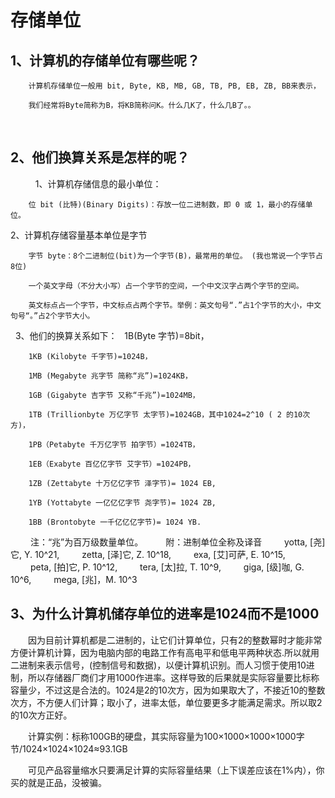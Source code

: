 # 存储单位

## 1、计算机的存储单位有哪些呢？

        计算机存储单位一般用 bit, Byte, KB, MB, GB, TB, PB, EB, ZB, BB来表示， 

        我们经常将Byte简称为B，将KB简称问K。什么几K了，什么几B了。。
 
## 2、他们换算关系是怎样的呢？
 
　　 1、计算机存储信息的最小单位：

        位 bit (比特)(Binary Digits)：存放一位二进制数，即 0 或 1，最小的存储单位。 

2、计算机存储容量基本单位是字节

        字节 byte：8个二进制位(bit)为一个字节(B)，最常用的单位。 (我也常说一个字节占8位)

        一个英文字母（不分大小写）占一个字节的空间，一个中文汉字占两个字节的空间。

        英文标点占一个字节，中文标点占两个字节。举例：英文句号“.”占1个字节的大小，中文句号“。”占2个字节大小。
 
3、他们的换算关系如下：
 
        1B(Byte 字节)=8bit，

        1KB (Kilobyte 千字节)=1024B， 

        1MB (Megabyte 兆字节 简称“兆”)=1024KB， 

        1GB (Gigabyte 吉字节 又称“千兆”)=1024MB， 

        1TB (Trillionbyte 万亿字节 太字节)=1024GB，其中1024=2^10 ( 2 的10次方)， 

        1PB（Petabyte 千万亿字节 拍字节）=1024TB， 

        1EB（Exabyte 百亿亿字节 艾字节）=1024PB， 

        1ZB (Zettabyte 十万亿亿字节 泽字节)= 1024 EB, 

        1YB (Yottabyte 一亿亿亿字节 尧字节)= 1024 ZB, 

        1BB (Brontobyte 一千亿亿亿字节)= 1024 YB.


　 　注：“兆”为百万级数量单位。 
　　 附：进制单位全称及译音 
　　 yotta, [尧]它, Y. 10^21, 
　　 zetta, [泽]它, Z. 10^18, 
　　 exa, [艾]可萨, E. 10^15, 
　　 peta, [拍]它, P. 10^12, 
　　 tera, [太]拉, T. 10^9, 
　　 giga, [级]咖, G. 10^6, 
　　 mega, [兆]，M. 10^3

## 3、为什么计算机储存单位的进率是1024而不是1000

&emsp;&emsp;因为目前计算机都是二进制的，让它们计算单位，只有2的整数幂时才能非常方便计算机计算，因为电脑内部的电路工作有高电平和低电平两种状态.所以就用二进制来表示信号，(控制信号和数据)，以便计算机识别。而人习惯于使用10进制，所以存储器厂商们才用1000作进率。这样导致的后果就是实际容量要比标称容量少，不过这是合法的。1024是2的10次方，因为如果取大了，不接近10的整数次方，不方便人们计算；取小了，进率太低，单位要更多才能满足需求。所以取2的10次方正好。

&emsp;&emsp;计算实例：标称100GB的硬盘，其实际容量为100×1000×1000×1000字节/1024×1024×1024≈93.1GB 

&emsp;&emsp;可见产品容量缩水只要满足计算的实际容量结果（上下误差应该在1%内），你买的就是正品，没被骗。
